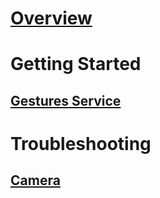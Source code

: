 # [Overview](index.md)
# Getting Started
## [Gestures Service](getting-started-gestures-service.md)
# Troubleshooting
## [Camera](troubleshooting-camera.md)